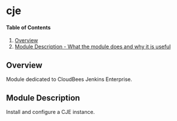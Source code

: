 # cje

#### Table of Contents

1. [Overview](#overview)
2. [Module Description - What the module does and why it is useful](#module-description)

## Overview

Module dedicated to CloudBees Jenkins Enterprise.

## Module Description

Install and configure a CJE instance.
